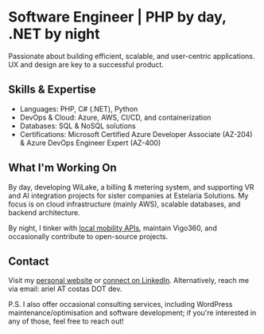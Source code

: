 # Software Engineer | PHP by day, .NET by night

Passionate about building efficient, scalable, and user-centric applications. UX and design are key to a successful product.

## Skills & Expertise

* Languages: PHP, C# (.NET), Python
* DevOps & Cloud: Azure, AWS, CI/CD, and containerization
* Databases: SQL & NoSQL solutions
* Certifications: Microsoft Certified Azure Developer Associate (AZ-204) & Azure DevOps Engineer Expert (AZ-400)

## What I'm Working On

By day, developing WiLake, a billing & metering system, and supporting VR and AI integration projects for sister companies at Estelaria Solutions. My focus is on cloud infrastructure (mainly AWS), scalable databases, and backend architecture.

By night, I tinker with [local mobility APIs](https://github.com/arielcostas/urbanovigo-web), maintain Vigo360, and occasionally contribute to open-source projects.

## Contact

Visit my [personal website](https://costas.dev) or [connect on LinkedIn](https://www.linkedin.com/in/ariel-costas/). Alternatively, reach me via email: ariel AT costas DOT dev.

P.S. I also offer occasional consulting services, including WordPress maintenance/optimisation and software development; if you're interested in any of those, feel free to reach out!
